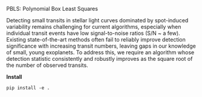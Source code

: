 PBLS: Polynomial Box Least Squares

Detecting small transits in stellar light curves dominated by spot-induced
variability remains challenging for current algorithms, especially when
individual transit events have low signal-to-noise ratios (S/N ~ a few).
Existing state-of-the-art methods often fail to reliably improve detection
significance with increasing transit numbers, leaving gaps in our knowledge of
small, young exoplanets.  To address this, we require an algorithm whose
detection statistic consistently and robustly improves as the square root of the
number of observed transits.

**Install**
```
pip install -e .
```
